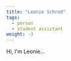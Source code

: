 ```yaml
---
title: "Leonie Schrod"
tags:
  - person
  - student assistant
weight: -3
---
```


Hi, I'm Leonie...
